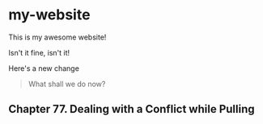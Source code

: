 # my-website

This is my awesome website!

Isn't it fine, isn't it!

Here's a new change

> What shall we do now?

## Chapter 77. Dealing with a Conflict while Pulling